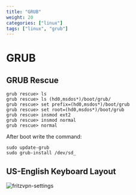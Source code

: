 ```yaml
---
title: "GRUB"
weight: 20
categories: ["linux"]
tags: ["linux", "grub"]
---
```


# GRUB

## GRUB Rescue
~~~
grub rescue> ls
grub rescue> ls (hd0,msdos*)/boot/grub/
grub rescue> set prefix=(hd0,msdos*)/boot/grub
grub rescue> set root=(hd0,msdos*)/boot/grub
grub rescue> insmod ext2
grub rescue> insmod normal
grub rescue> normal
~~~

After boot write the command:
~~~shell
sudo update-grub
sudo grub-install /dev/sd_
~~~

## US-English Keyboard Layout
![fritzvpn-settings](/img/US-English.webp)
